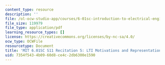```yaml
---
content_type: resource
description: ''
file: /ol-ocw-studio-app/courses/6-01sc-introduction-to-electrical-engineering-and-computer-science-i-spring-2011/7354f5434b0960d8ce4c2db6300e1590_MIT6_01SC_rec5_300k.pdf
file_size: 119979
file_type: application/pdf
learning_resource_types: []
license: https://creativecommons.org/licenses/by-nc-sa/4.0/
ocw_type: OCWFile
resourcetype: Document
title: 'MIT 6.01SC S11 Recitation 5: LTI Motivations and Representations Transcript'
uid: 7354f543-4b09-60d8-ce4c-2db6300e1590
---
```


